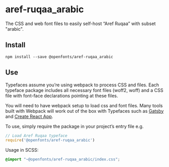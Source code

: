 
# aref-ruqaa_arabic

The CSS and web font files to easily self-host “Aref Ruqaa” with subset "arabic".

## Install

`npm install --save @openfonts/aref-ruqaa_arabic`

## Use

Typefaces assume you’re using webpack to process CSS and files. Each typeface
package includes all necessary font files (woff2, woff) and a CSS file with
font-face declarations pointing at these files.

You will need to have webpack setup to load css and font files. Many tools built
with Webpack will work out of the box with Typefaces such as [Gatsby](https://github.com/gatsbyjs/gatsby)
and [Create React App](https://github.com/facebookincubator/create-react-app).

To use, simply require the package in your project’s entry file e.g.

```javascript
// Load Aref Ruqaa typeface
require('@openfonts/aref-ruqaa_arabic')
```

Usage in SCSS:
```scss
@import "~@openfonts/aref-ruqaa_arabic/index.css";
```

